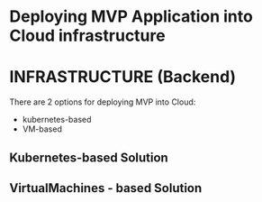 # Deploying MVP Application into Cloud infrastructure

# INFRASTRUCTURE (Backend)
There are 2 options for deploying MVP into Cloud:
- kubernetes-based
- VM-based

## Kubernetes-based Solution

## VirtualMachines - based Solution